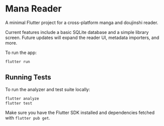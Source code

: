 # Mana Reader

A minimal Flutter project for a cross-platform manga and doujinshi reader.

Current features include a basic SQLite database and a simple library screen. Future updates will expand the reader UI, metadata importers, and more.


To run the app:

```bash
flutter run
```

## Running Tests

To run the analyzer and test suite locally:

```bash
flutter analyze
flutter test
```

Make sure you have the Flutter SDK installed and dependencies fetched with `flutter pub get`.
